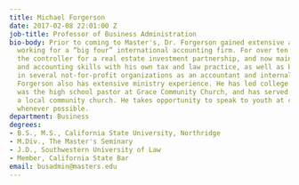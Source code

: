 ```yaml
---
title: Michael Forgerson
date: 2017-02-08 22:01:00 Z
job-title: Professor of Business Administration
bio-body: Prior to coming to Master's, Dr. Forgerson gained extensive accounting experience
  working for a “big four” international accounting firm. For over ten years, he was
  the controller for a real estate investment partnership, and now maintains his business
  and accounting skills with his own tax and law practice, as well as being involved
  in several not-for-profit organizations as an accountant and internal auditor. Dr.
  Forgerson also has extensive ministry experience. He has led college bible studies,
  was the high school pastor at Grace Community Church, and has served as elder at
  a local community church. He takes opportunity to speak to youth at camps and outreaches
  whenever possible.
department: Business
degrees:
- B.S., M.S., California State University, Northridge
- M.Div., The Master's Seminary
- J.D., Southwestern University of Law
- Member, California State Bar
email: busadmin@masters.edu
---
```


